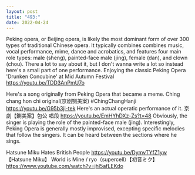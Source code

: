 ```yaml
---
layout: post
title: "493:"
date: 2022-04-24
---
```


Peking opera, or Beijing opera, is likely the most dominant form of over 300 types of traditional Chinese opera. It typically combines combines music, vocal performance, mime, dance and acrobatics, and features four main role types: male (sheng), painted-face male (jing), female (dan), and clown (chou). There a lot to say about it, but I don't wanna write a lot so instead here's a small part of one performance.
 Enjoying the classic Peking Opera 'Drunken Concubine' at Mid Autumn Festival
https://youtu.be/TDD3AnPmU7o

Here's a song originally from Peking Opera that became a meme.
 Ching chang hon chi original(京剧铡美案) #ChingChangHanji
https://youtu.be/G95b3ji-tek 
Here's an actual operatic performance of it.
 京劇【鍘美案】包公 唱段
https://youtu.be/EmHYhDXz-Zs?t=48 
Obviously, the singer is playing the role of the painted-face male (jing). Interestingly, Peking Opera is generally mostly improvised, excepting specific melodies that follow the singers. It can be heard between the sections where he sings.


 
Hatsune Miku Hates British People
https://youtu.be/DymvTYfZ1yw
【Hatsune Miku】 World is Mine / ryo（supercell）【初音ミク】
https://www.youtube.com/watch?v=jhl5afLEKdo
